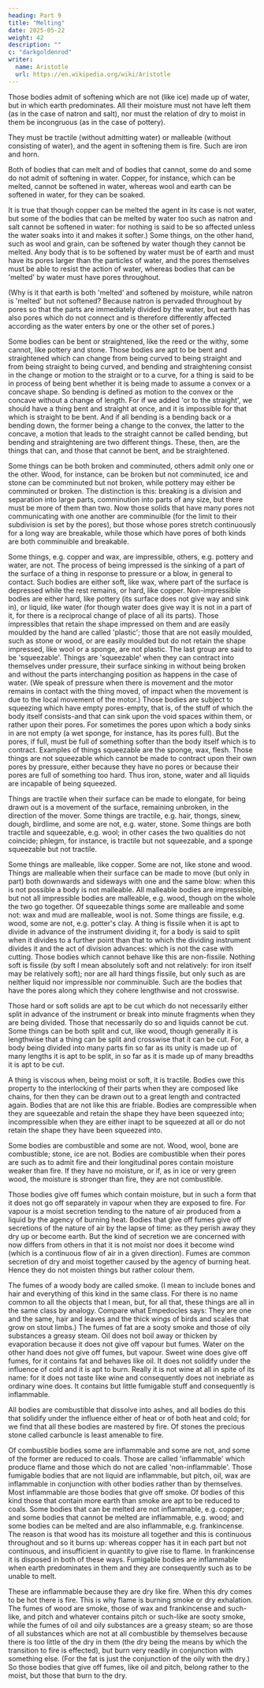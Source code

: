 ```yaml
---
heading: Part 9
title: "Melting"
date: 2025-05-22
weight: 42
description: ""
c: "darkgoldenrod"
writer:
  name: Aristotle 
  url: https://en.wikipedia.org/wiki/Aristotle
---
```




Those bodies admit of softening which are not (like ice) made up of water, but in which earth predominates. All their moisture must not
have left them (as in the case of natron and salt), nor must the relation
of dry to moist in them be incongruous (as in the case of pottery).

They must be tractile (without admitting water) or malleable (without
consisting of water), and the agent in softening them is fire. Such
are iron and horn. 

Both of bodies that can melt and of bodies that cannot, some do and
some do not admit of softening in water. Copper, for instance, which
can be melted, cannot be softened in water, whereas wool and earth
can be softened in water, for they can be soaked. 

It is true that though copper can be melted the agent in its case is not water, but
some of the bodies that can be melted by water too such as natron
and salt cannot be softened in water: for nothing is said to be so
affected unless the water soaks into it and makes it softer.) Some
things, on the other hand, such as wool and grain, can be softened
by water though they cannot be melted. Any body that is to be softened
by water must be of earth and must have its pores larger than the
particles of water, and the pores themselves must be able to resist
the action of water, whereas bodies that can be 'melted' by water
must have pores throughout. 

(Why is it that earth is both 'melted' and softened by moisture, while
natron is 'melted' but not softened? Because natron is pervaded throughout
by pores so that the parts are immediately divided by the water, but
earth has also pores which do not connect and is therefore differently
affected according as the water enters by one or the other set of
pores.) 

Some bodies can be bent or straightened, like the reed or the withy,
some cannot, like pottery and stone. Those bodies are apt to be bent
and straightened which can change from being curved to being straight
and from being straight to being curved, and bending and straightening
consist in the change or motion to the straight or to a curve, for
a thing is said to be in process of being bent whether it is being
made to assume a convex or a concave shape. So bending is defined
as motion to the convex or the concave without a change of length.
For if we added 'or to the straight', we should have a thing bent
and straight at once, and it is impossible for that which is straight
to be bent. And if all bending is a bending back or a bending down,
the former being a change to the convex, the latter to the concave,
a motion that leads to the straight cannot be called bending, but
bending and straightening are two different things. These, then, are
the things that can, and those that cannot be bent, and be straightened.

Some things can be both broken and comminuted, others admit only one
or the other. Wood, for instance, can be broken but not comminuted,
ice and stone can be comminuted but not broken, while pottery may
either be comminuted or broken. The distinction is this: breaking
is a division and separation into large parts, comminution into parts
of any size, but there must be more of them than two. Now those solids
that have many pores not communicating with one another are comminuible
(for the limit to their subdivision is set by the pores), but those
whose pores stretch continuously for a long way are breakable, while
those which have pores of both kinds are both comminuible and breakable.

Some things, e.g. copper and wax, are impressible, others, e.g. pottery
and water, are not. The process of being impressed is the sinking
of a part of the surface of a thing in response to pressure or a blow,
in general to contact. Such bodies are either soft, like wax, where
part of the surface is depressed while the rest remains, or hard,
like copper. Non-impressible bodies are either hard, like pottery
(its surface does not give way and sink in), or liquid, like water
(for though water does give way it is not in a part of it, for there
is a reciprocal change of place of all its parts). Those impressibles
that retain the shape impressed on them and are easily moulded by
the hand are called 'plastic'; those that are not easily moulded,
such as stone or wood, or are easily moulded but do not retain the
shape impressed, like wool or a sponge, are not plastic. The last
group are said to be 'squeezable'. Things are 'squeezable' when they
can contract into themselves under pressure, their surface sinking
in without being broken and without the parts interchanging position
as happens in the case of water. (We speak of pressure when there
is movement and the motor remains in contact with the thing moved,
of impact when the movement is due to the local movement of the motor.)
Those bodies are subject to squeezing which have empty pores-empty,
that is, of the stuff of which the body itself consists-and that can
sink upon the void spaces within them, or rather upon their pores.
For sometimes the pores upon which a body sinks in are not empty (a
wet sponge, for instance, has its pores full). But the pores, if full,
must be full of something softer than the body itself which is to
contract. Examples of things squeezable are the sponge, wax, flesh.
Those things are not squeezable which cannot be made to contract upon
their own pores by pressure, either because they have no pores or
because their pores are full of something too hard. Thus iron, stone,
water and all liquids are incapable of being squeezed. 

Things are tractile when their surface can be made to elongate, for
being drawn out is a movement of the surface, remaining unbroken,
in the direction of the mover. Some things are tractile, e.g. hair,
thongs, sinew, dough, birdlime, and some are not, e.g. water, stone.
Some things are both tractile and squeezable, e.g. wool; in other
cases the two qualities do not coincide; phlegm, for instance, is
tractile but not squeezable, and a sponge squeezable but not tractile.

Some things are malleable, like copper. Some are not, like stone and
wood. Things are malleable when their surface can be made to move
(but only in part) both downwards and sideways with one and the same
blow: when this is not possible a body is not malleable. All malleable
bodies are impressible, but not all impressible bodies are malleable,
e.g. wood, though on the whole the two go together. Of squeezable
things some are malleable and some not: wax and mud are malleable,
wool is not. Some things are fissile, e.g. wood, some are not, e.g.
potter's clay. A thing is fissile when it is apt to divide in advance
of the instrument dividing it, for a body is said to split when it
divides to a further point than that to which the dividing instrument
divides it and the act of division advances: which is not the case
with cutting. Those bodies which cannot behave like this are non-fissile.
Nothing soft is fissile (by soft I mean absolutely soft and not relatively:
for iron itself may be relatively soft); nor are all hard things fissile,
but only such as are neither liquid nor impressible nor comminuible.
Such are the bodies that have the pores along which they cohere lengthwise
and not crosswise. 

Those hard or soft solids are apt to be cut which do not necessarily
either split in advance of the instrument or break into minute fragments
when they are being divided. Those that necessarily do so and liquids
cannot be cut. Some things can be both split and cut, like wood, though
generally it is lengthwise that a thing can be split and crosswise
that it can be cut. For, a body being divided into many parts fin
so far as its unity is made up of many lengths it is apt to be split,
in so far as it is made up of many breadths it is apt to be cut.

A thing is viscous when, being moist or soft, it is tractile. Bodies
owe this property to the interlocking of their parts when they are
composed like chains, for then they can be drawn out to a great length
and contracted again. Bodies that are not like this are friable. Bodies
are compressible when they are squeezable and retain the shape they
have been squeezed into; incompressible when they are either inapt
to be squeezed at all or do not retain the shape they have been squeezed
into. 

Some bodies are combustible and some are not. Wood, wool, bone are
combustible; stone, ice are not. Bodies are combustible when their
pores are such as to admit fire and their longitudinal pores contain
moisture weaker than fire. If they have no moisture, or if, as in
ice or very green wood, the moisture is stronger than fire, they are
not combustible. 

Those bodies give off fumes which contain moisture, but in such a
form that it does not go off separately in vapour when they are exposed
to fire. For vapour is a moist secretion tending to the nature of
air produced from a liquid by the agency of burning heat. Bodies that
give off fumes give off secretions of the nature of air by the lapse
of time: as they perish away they dry up or become earth. But the
kind of secretion we are concerned with now differs from others in
that it is not moist nor does it become wind (which is a continuous
flow of air in a given direction). Fumes are common secretion of dry
and moist together caused by the agency of burning heat. Hence they
do not moisten things but rather colour them. 

The fumes of a woody body are called smoke. (I mean to include bones
and hair and everything of this kind in the same class. For there
is no name common to all the objects that I mean, but, for all that,
these things are all in the same class by analogy. Compare what Empedocles
says: They are one and the same, hair and leaves and the thick wings
of birds and scales that grow on stout limbs.) The fumes of fat are
a sooty smoke and those of oily substances a greasy steam. Oil does
not boil away or thicken by evaporation because it does not give off
vapour but fumes. Water on the other hand does not give off fumes,
but vapour. Sweet wine does give off fumes, for it contains fat and
behaves like oil. It does not solidify under the influence of cold
and it is apt to burn. Really it is not wine at all in spite of its
name: for it does not taste like wine and consequently does not inebriate
as ordinary wine does. It contains but little fumigable stuff and
consequently is inflammable. 

All bodies are combustible that dissolve into ashes, and all bodies
do this that solidify under the influence either of heat or of both
heat and cold; for we find that all these bodies are mastered by fire.
Of stones the precious stone called carbuncle is least amenable to
fire. 

Of combustible bodies some are inflammable and some are not, and some
of the former are reduced to coals. Those are called 'inflammable'
which produce flame and those which do not are called 'non-inflammable'.
Those fumigable bodies that are not liquid are inflammable, but pitch,
oil, wax are inflammable in conjunction with other bodies rather than
by themselves. Most inflammable are those bodies that give off smoke.
Of bodies of this kind those that contain more earth than smoke are
apt to be reduced to coals. Some bodies that can be melted are not
inflammable, e.g. copper; and some bodies that cannot be melted are
inflammable, e.g. wood; and some bodies can be melted and are also
inflammable, e.g. frankincense. The reason is that wood has its moisture
all together and this is continuous throughout and so it burns up:
whereas copper has it in each part but not continuous, and insufficient
in quantity to give rise to flame. In frankincense it is disposed
in both of these ways. Fumigable bodies are inflammable when earth
predominates in them and they are consequently such as to be unable
to melt. 

These are inflammable because they are dry like fire. When
this dry comes to be hot there is fire. This is why flame is burning
smoke or dry exhalation. The fumes of wood are smoke, those of wax
and frankincense and such-like, and pitch and whatever contains pitch
or such-like are sooty smoke, while the fumes of oil and oily substances
are a greasy steam; so are those of all substances which are not at
all combustible by themselves because there is too little of the dry
in them (the dry being the means by which the transition to fire is
effected), but burn very readily in conjunction with something else.
(For the fat is just the conjunction of the oily with the dry.) So
those bodies that give off fumes, like oil and pitch, belong rather
to the moist, but those that burn to the dry. 

